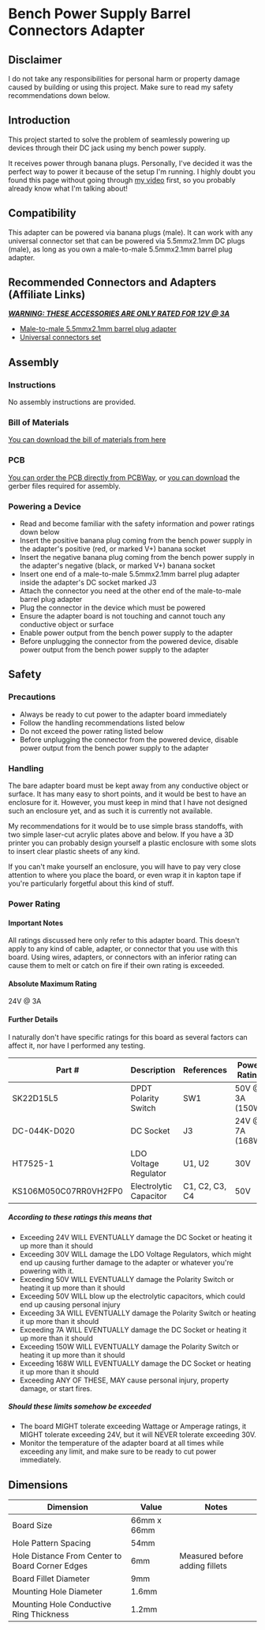 # Bench Power Supply Barrel Connectors Adapter
## Disclaimer
I do not take any responsibilities for personal harm or property damage caused by building or using this project. Make sure to read my safety recommendations down below.

## Introduction
This project started to solve the problem of seamlessly powering up devices through their DC jack using my bench power supply.

It receives power through banana plugs. Personally, I've decided it was the perfect way to power it because of the setup I'm running.
I highly doubt you found this page without going through [my video](https://youtu.be/uaTE9wOTJUA) first, so you probably already know what I'm talking about!

## Compatibility
This adapter can be powered via banana plugs (male). It can work with any universal connector set that can be powered via 5.5mmx2.1mm DC plugs (male), as long as you own a male-to-male 5.5mmx2.1mm barrel plug adapter.

## Recommended Connectors and Adapters (Affiliate Links)
<ins>***WARNING: THESE ACCESSORIES ARE ONLY RATED FOR 12V @ 3A***</ins>
* [Male-to-male 5.5mmx2.1mm barrel plug adapter](https://s.click.aliexpress.com/e/_DD6vQwD)
* [Universal connectors set](https://s.click.aliexpress.com/e/_DEg6efL)

## Assembly
### Instructions
No assembly instructions are provided.
### Bill of Materials
[You can download the bill of materials from here](/bom/benchpsu_barreljack_adapter.csv)
### PCB
[You can order the PCB directly from PCBWay](), or [you can download](/grb/grb.zip) the gerber files required for assembly.

### Powering a Device
* Read and become familiar with the safety information and power ratings down below
* Insert the positive banana plug coming from the bench power supply in the adapter's positive (red, or marked V+) banana socket
* Insert the negative banana plug coming from the bench power supply in the adapter's negative (black, or marked V+) banana socket
* Insert one end of a male-to-male 5.5mmx2.1mm barrel plug adapter inside the adapter's DC socket marked J3
* Attach the connector you need at the other end of the male-to-male barrel plug adapter
* Plug the connector in the device which must be powered
* Ensure the adapter board is not touching and cannot touch any conductive object or surface
* Enable power output from the bench power supply to the adapter
* Before unplugging the connector from the powered device, disable power output from the bench power supply to the adapter

## Safety
### Precautions
* Always be ready to cut power to the adapter board immediately
* Follow the handling recommendations listed below
* Do not exceed the power rating listed below
* Before unplugging the connector from the powered device, disable power output from the bench power supply to the adapter

### Handling
The bare adapter board must be kept away from any conductive object or surface. It has many easy to short points, and it would be best to have an enclosure for it. However, you must keep in mind that
I have not designed such an enclosure yet, and as such it is currently not available.

My recommendations for it would be to use simple brass standoffs, with two simple laser-cut acrylic plates above and below.
If you have a 3D printer you can probably design yourself a plastic enclosure with some slots to insert clear plastic sheets of any kind.

If you can't make yourself an enclosure, you will have to pay very close attention to where you place the board, or even wrap it in kapton tape if you're particularly forgetful about this kind of stuff.

### Power Rating
#### Important Notes
All ratings discussed here only refer to this adapter board. This doesn't apply to any kind of cable, adapter, or connector that you use with this board. Using wires, adapters, or connectors with an inferior rating can cause them to melt or catch on fire if their own rating is exceeded.

#### Absolute Maximum Rating
24V @ 3A

#### Further Details
I naturally don't have specific ratings for this board as several factors can affect it, nor have I performed any testing.

**Part #** | **Description** | **References** | **Power Rating**
--- | --- | --- | ---
SK22D15L5 | DPDT Polarity Switch | SW1 | 50V @ 3A (150W)
DC-044K-D020 | DC Socket | J3 | 24V @ 7A (168W)
HT7525-1 | LDO Voltage Regulator | U1, U2 | 30V
KS106M050C07RR0VH2FP0 | Electrolytic Capacitor | C1, C2, C3, C4 | 50V

##### According to these ratings this means that
* Exceeding 24V WILL EVENTUALLY damage the DC Socket or heating it up more than it should
* Exceeding 30V WILL damage the LDO Voltage Regulators, which might end up causing further damage to the adapter or whatever you're powering with it.
* Exceeding 50V WILL EVENTUALLY damage the Polarity Switch or heating it up more than it should
* Exceeding 50V WILL blow up the electrolytic capacitors, which could end up causing personal injury
* Exceeding 3A WILL EVENTUALLY damage the Polarity Switch or heating it up more than it should
* Exceeding 7A WILL EVENTUALLY damage the DC Socket or heating it up more than it should
* Exceeding 150W WILL EVENTUALLY damage the Polarity Switch or heating it up more than it should
* Exceeding 168W WILL EVENTUALLY damage the DC Socket or heating it up more than it should
* Exceeding ANY OF THESE, MAY cause personal injury, property damage, or start fires.

##### Should these limits somehow be exceeded
* The board MIGHT tolerate exceeding Wattage or Amperage ratings, it MIGHT tolerate exceeding 24V, but it will NEVER tolerate exceeding 30V.
* Monitor the temperature of the adapter board at all times while exceeding any limit, and make sure to be ready to cut power immediately.


## Dimensions
**Dimension** | **Value** | **Notes**
--- | --- | ---
Board Size | 66mm x 66mm
Hole Pattern Spacing | 54mm
Hole Distance From Center to Board Corner Edges | 6mm | Measured before adding fillets
Board Fillet Diameter | 9mm
Mounting Hole Diameter | 1.6mm
Mounting Hole Conductive Ring Thickness | 1.2mm
